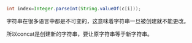 ```java
int index=Integer.parseInt(String.valueOf(c[i]));
```

字符串在很多语言中都是不可变的，这意味着字符串一旦被创建就不能更改。

所以concat是创建新的字符串，要让原字符串等于新字符串。